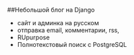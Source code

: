 ##Небольшой блог на Django

- сайт и админка на русском
- отправка email, комментарии, rss, 
- RUpurpose
- Полнотекстовый поиск с PostgreSQL
